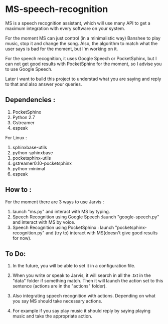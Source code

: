 MS-speech-recognition
=========================

MS is a speech recognition assistant, which will use many API to get a maximum integration with every software on your system.

For the moment MS can just control (in a minimalistic way) Banshee to play music, stop it and change the song.
Also, the algorithm to match what the user says is bad for the moment, but I'm working on it.

For the speech recognition, it uses Google Speech or PocketSphinx, but I can not get good results with PocketSphinx for the moment, so I advise you to use Google Speech.

Later i want to build this project to understad what you are saying and reply to that and also answer your queries.


Dependencies :
---------------

1. PocketSphinx
2. Python 2.7
3. Gstreamer
4. espeak

For Linux : 

  1. sphinxbase-utils
  2. python-sphinxbase
  3. pocketsphinx-utils
  4. gstreamer0.10-pocketsphinx
  5. python-minimal
  6. espeak


How to :
--------

For the moment there are 3 ways to use Jarvis :

1. launch "ms.py" and interact with MS by typing.
2. Speech Recognition using Google Speech :launch "google-speech.py" and interact with MS by voice.
3. Speech Recognition using PocketSphinx : launch "pocketsphinx-recognition.py" and (try to) interact with MS(doesn't give good results for now).


To Do:
----------

1. In the future, you will be able to set it in a configuration file.

2. When you write or speak to Jarvis, it will search in all the .txt in the "data" folder if something match. Then it will launch the action set to this sentence (actions are in the "actions" folder).

3. Also integrating sppech recognition with actions. Depending on what you say MS should take necessary actions.

4. For example if you say play music it should reply by saying playing music and take the appropriate action.
